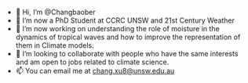- 👋 Hi, I’m @Changbaober
- 👀 I’m now a PhD Student at CCRC UNSW and 21st Century Weather
- 🌱 I’m now working on understanding the role of moisture in the dynamics of tropical waves and how to improve the representation of them in Climate models.
- 💞️ I’m looking to collaborate with people who have the same interests and am open to jobs related to climate science.
- 📫 You can email me at chang.xu8@unsw.edu.au

<!---
Changbaober/Changbaober is a ✨ special ✨ repository because its `README.md` (this file) appears on your GitHub profile.
You can click the Preview link to take a look at your changes.
--->
